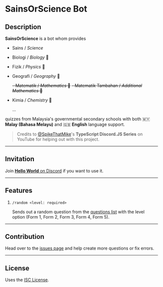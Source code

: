 # SainsOrScience Bot

## Description

**SainsOrScience** is a bot whom provides

-   Sains / _Science_
-   Biologi / _Biology_ 🧬
-   Fizik / _Physics_ 🍎
-   Geografi / _Geography_ 🌋

    ~~- Matematik / _Mathematics_ 📐~~
    ~~- Matematik Tambahan / _Additional Mathematics_ 🔢~~

-   Kimia / _Chemistry_ 🧪

    ...

quizzes from Malaysia's governmental secondary schools with both 🇲🇾 **Malay (Bahasa Melayu)** and 🇬🇧 **English** language support.

> Credits to [@SpikeThatMike](https://www.youtube.com/@spikethatmike)'s **TypeScript Discord.JS Series** on YouTube for helping out with this project.

---

## Invitation

Join [**Hello World** on Discord](https://discord.gg/t7CMXRWs7G) if you want to use it.

---

## Features

1. `/random <level: required>`

    Sends out a random question from the [questions list](questions.json) with the level option (Form 1, Form 2, Form 3, Form 4, Form 5).

---

## Contribution

Head over to the [issues page](https://github.com/haydenykh/SainsOrScienceBot/issues) and help create more questions or fix errors.

---

## License

Uses the [ISC License](LICENSE).
